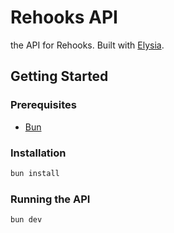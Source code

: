 # Rehooks API

the API for Rehooks. Built with [Elysia](https://elysiajs.com/).

## Getting Started

### Prerequisites

- [Bun](https://bun.sh/)

### Installation

```bash
bun install
```

### Running the API

```bash
bun dev
```
